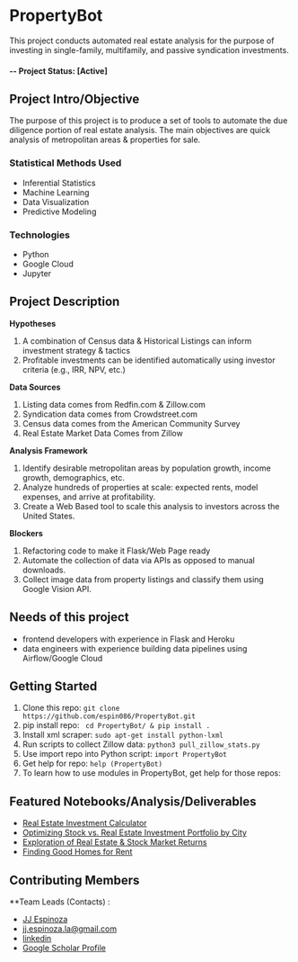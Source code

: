 # PropertyBot
This project conducts automated real estate analysis for the purpose of investing in single-family, multifamily, and passive syndication investments.

#### -- Project Status: [Active]

## Project Intro/Objective
The purpose of this project is to produce a set of tools to automate the due diligence portion of real estate analysis. The main objectives are quick analysis of metropolitan areas & properties for sale. 

### Statistical Methods Used
* Inferential Statistics
* Machine Learning
* Data Visualization
* Predictive Modeling


### Technologies
* Python 
* Google Cloud
* Jupyter

## Project Description

**Hypotheses**
1. A combination of Census data & Historical Listings can inform investment strategy & tactics
2. Profitable investments can be identified automatically using investor criteria (e.g., IRR, NPV, etc.)

**Data Sources**
1. Listing data comes from Redfin.com & Zillow.com
2. Syndication data comes from Crowdstreet.com
3. Census data comes from the American Community Survey
4. Real Estate Market Data Comes from Zillow

**Analysis Framework**
1. Identify desirable metropolitan areas by population growth, income growth, demographics, etc.
2. Analyze hundreds of properties at scale: expected rents, model expenses, and arrive at profitability. 
3. Create a Web Based tool to scale this analysis to investors across the United States.  

**Blockers**
1. Refactoring code to make it Flask/Web Page ready
2. Automate the collection of data via APIs as opposed to manual downloads.
3. Collect image data from property listings and classify them using Google Vision API. 


## Needs of this project

- frontend developers with experience in Flask and Heroku
- data engineers with experience building data pipelines using Airflow/Google Cloud


## Getting Started

1. Clone this repo: ```git clone https://github.com/espin086/PropertyBot.git```
2. pip install repo: ``` cd PropertyBot/ & pip install .```
3. Install xml scraper: ```sudo apt-get install python-lxml```
4. Run scripts to collect Zillow data: ```python3 pull_zillow_stats.py```
4. Use import repo into Python script: ```import PropertyBot```
5. Get help for repo: ```help (PropertyBot)```
6. To learn how to use modules in PropertyBot, get help for those repos: 



## Featured Notebooks/Analysis/Deliverables
* [Real Estate Investment Calculator](https://github.com/espin086/PropertyBot/blob/master/PropertyBot/notebooks/rental_investment_calculator.ipynb)
* [Optimizing Stock vs. Real Estate Investment Portfolio by City](https://github.com/espin086/AutoRedfinAnalysis/blob/master/realestate_vs_stocks/00_re_stock_tool.ipynb)
* [Exploration of Real Estate & Stock Market Returns](https://github.com/espin086/AutoRedfinAnalysis/blob/master/realestate_vs_stocks/01_exploratory_analysis.ipynb)
* [Finding Good Homes for Rent](https://github.com/espin086/PropertyBot/blob/master/RentBot/RentHunter.ipynb)

## Contributing Members

**Team Leads (Contacts) : 
* [JJ Espinoza](https://github.com/espin086) 
* jj.espinoza.la@gmail.com
* [linkedin](https://www.linkedin.com/in/jjespinoza)
* [Google Scholar Profile](https://scholar.google.com/citations?user=-SAt47cAAAAJ&hl=en)


